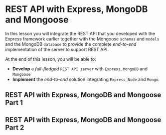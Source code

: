 # REST API with Express, MongoDB and Mongoose

In this lesson you will integrate the REST API that you developed with the Express framework earlier together with the Mongoose `schemas` and `models` and the MongoDB `database` to provide the complete _end-to-end_ implementation of the server to support REST API.

At the end of this lesson, you will be able to:

- __Develop__ a _full-fledged_ `REST API server` with `Express`, `MongoDB` and `Mongoose`
- __Implement__ the _end-to-end_ solution integrating `Express`, `Node` and `Mongo`.

## REST API with Express, MongoDB and Mongoose Part 1
## REST API with Express, MongoDB and Mongoose Part 2